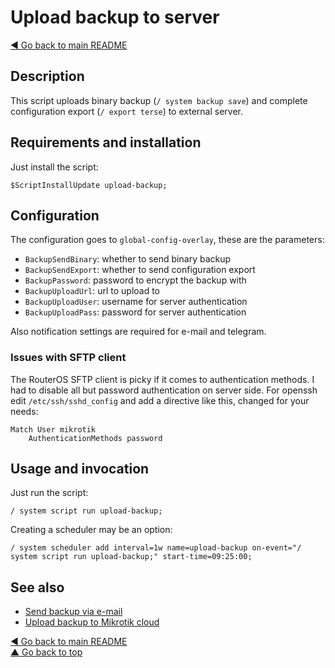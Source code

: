 # Upload backup to server

[◀ Go back to main README](../)

## Description

This script uploads binary backup \(`/ system backup save`\) and complete configuration export \(`/ export terse`\) to external server.

## Requirements and installation

Just install the script:

```text
$ScriptInstallUpdate upload-backup;
```

## Configuration

The configuration goes to `global-config-overlay`, these are the parameters:

* `BackupSendBinary`: whether to send binary backup
* `BackupSendExport`: whether to send configuration export
* `BackupPassword`: password to encrypt the backup with
* `BackupUploadUrl`: url to upload to
* `BackupUploadUser`: username for server authentication
* `BackupUploadPass`: password for server authentication

Also notification settings are required for e-mail and telegram.

### Issues with SFTP client

The RouterOS SFTP client is picky if it comes to authentication methods. I had to disable all but password authentication on server side. For openssh edit `/etc/ssh/sshd_config` and add a directive like this, changed for your needs:

```text
Match User mikrotik
    AuthenticationMethods password
```

## Usage and invocation

Just run the script:

```text
/ system script run upload-backup;
```

Creating a scheduler may be an option:

```text
/ system scheduler add interval=1w name=upload-backup on-event="/ system script run upload-backup;" start-time=09:25:00;
```

## See also

* [Send backup via e-mail](email-backup.md)
* [Upload backup to Mikrotik cloud](cloud-backup.md)

[◀ Go back to main README](../)  
[▲ Go back to top](upload-backup.md#top)

